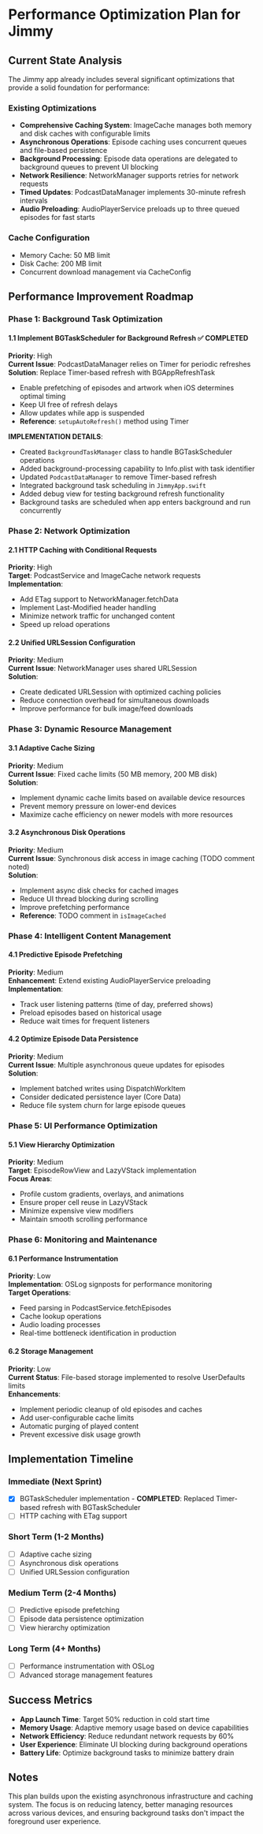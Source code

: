 # Performance Optimization Plan for Jimmy

## Current State Analysis

The Jimmy app already includes several significant optimizations that provide a solid foundation for performance:

### Existing Optimizations

- **Comprehensive Caching System**: ImageCache manages both memory and disk caches with configurable limits
- **Asynchronous Operations**: Episode caching uses concurrent queues and file-based persistence
- **Background Processing**: Episode data operations are delegated to background queues to prevent UI blocking
- **Network Resilience**: NetworkManager supports retries for network requests
- **Timed Updates**: PodcastDataManager implements 30-minute refresh intervals
- **Audio Preloading**: AudioPlayerService preloads up to three queued episodes for fast starts

### Cache Configuration
- Memory Cache: 50 MB limit
- Disk Cache: 200 MB limit
- Concurrent download management via CacheConfig

## Performance Improvement Roadmap

### Phase 1: Background Task Optimization

#### 1.1 Implement BGTaskScheduler for Background Refresh ✅ COMPLETED
**Priority**: High  
**Current Issue**: PodcastDataManager relies on Timer for periodic refreshes  
**Solution**: Replace Timer-based refresh with BGAppRefreshTask
- Enable prefetching of episodes and artwork when iOS determines optimal timing
- Keep UI free of refresh delays
- Allow updates while app is suspended
- **Reference**: `setupAutoRefresh()` method using Timer

**IMPLEMENTATION DETAILS**:
- Created `BackgroundTaskManager` class to handle BGTaskScheduler operations
- Added background-processing capability to Info.plist with task identifier
- Updated `PodcastDataManager` to remove Timer-based refresh
- Integrated background task scheduling in `JimmyApp.swift`
- Added debug view for testing background refresh functionality
- Background tasks are scheduled when app enters background and run concurrently

### Phase 2: Network Optimization

#### 2.1 HTTP Caching with Conditional Requests
**Priority**: High  
**Target**: PodcastService and ImageCache network requests  
**Implementation**:
- Add ETag support to NetworkManager.fetchData
- Implement Last-Modified header handling
- Minimize network traffic for unchanged content
- Speed up reload operations

#### 2.2 Unified URLSession Configuration
**Priority**: Medium  
**Current Issue**: NetworkManager uses shared URLSession  
**Solution**:
- Create dedicated URLSession with optimized caching policies
- Reduce connection overhead for simultaneous downloads
- Improve performance for bulk image/feed downloads

### Phase 3: Dynamic Resource Management

#### 3.1 Adaptive Cache Sizing
**Priority**: Medium  
**Current Issue**: Fixed cache limits (50 MB memory, 200 MB disk)  
**Solution**:
- Implement dynamic cache limits based on available device resources
- Prevent memory pressure on lower-end devices
- Maximize cache efficiency on newer models with more resources

#### 3.2 Asynchronous Disk Operations
**Priority**: Medium  
**Current Issue**: Synchronous disk access in image caching (TODO comment noted)  
**Solution**:
- Implement async disk checks for cached images
- Reduce UI thread blocking during scrolling
- Improve prefetching performance
- **Reference**: TODO comment in `isImageCached`

### Phase 4: Intelligent Content Management

#### 4.1 Predictive Episode Prefetching
**Priority**: Medium  
**Enhancement**: Extend existing AudioPlayerService preloading  
**Implementation**:
- Track user listening patterns (time of day, preferred shows)
- Preload episodes based on historical usage
- Reduce wait times for frequent listeners

#### 4.2 Optimize Episode Data Persistence
**Priority**: Medium  
**Current Issue**: Multiple asynchronous queue updates for episodes  
**Solution**:
- Implement batched writes using DispatchWorkItem
- Consider dedicated persistence layer (Core Data)
- Reduce file system churn for large episode queues

### Phase 5: UI Performance Optimization

#### 5.1 View Hierarchy Optimization
**Priority**: Medium  
**Target**: EpisodeRowView and LazyVStack implementation  
**Focus Areas**:
- Profile custom gradients, overlays, and animations
- Ensure proper cell reuse in LazyVStack
- Minimize expensive view modifiers
- Maintain smooth scrolling performance

### Phase 6: Monitoring and Maintenance

#### 6.1 Performance Instrumentation
**Priority**: Low  
**Implementation**: OSLog signposts for performance monitoring  
**Target Operations**:
- Feed parsing in PodcastService.fetchEpisodes
- Cache lookup operations
- Audio loading processes
- Real-time bottleneck identification in production

#### 6.2 Storage Management
**Priority**: Low  
**Current Status**: File-based storage implemented to resolve UserDefaults limits  
**Enhancements**:
- Implement periodic cleanup of old episodes and caches
- Add user-configurable cache limits
- Automatic purging of played content
- Prevent excessive disk usage growth

## Implementation Timeline

### Immediate (Next Sprint)
- [x] BGTaskScheduler implementation - **COMPLETED**: Replaced Timer-based refresh with BGTaskScheduler
- [ ] HTTP caching with ETag support

### Short Term (1-2 Months)
- [ ] Adaptive cache sizing
- [ ] Asynchronous disk operations
- [ ] Unified URLSession configuration

### Medium Term (2-4 Months)
- [ ] Predictive episode prefetching
- [ ] Episode data persistence optimization
- [ ] View hierarchy optimization

### Long Term (4+ Months)
- [ ] Performance instrumentation with OSLog
- [ ] Advanced storage management features

## Success Metrics

- **App Launch Time**: Target 50% reduction in cold start time
- **Memory Usage**: Adaptive memory usage based on device capabilities
- **Network Efficiency**: Reduce redundant network requests by 60%
- **User Experience**: Eliminate UI blocking during background operations
- **Battery Life**: Optimize background tasks to minimize battery drain

## Notes

This plan builds upon the existing asynchronous infrastructure and caching system. The focus is on reducing latency, better managing resources across various devices, and ensuring background tasks don't impact the foreground user experience. 